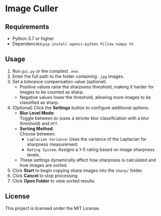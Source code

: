 # Image Culler

## Requirements

- Python 3.7 or higher  
- Dependencies:`pip install opencv-python Pillow numpy tk`

## Usage

1. Run `gui.py` or the compiled `.exe`.
2. Enter the full path to the folder containing `.jpg` images.
3. Set a tolerance compensation value (optional).  
   - Positive values raise the sharpness threshold, making it harder for images to be counted as sharp.  
   - Negative values lower the threshold, allowing more images to be classified as sharp.
4. (Optional) Click the **Settings** button to configure additional options:
   - **Blur Level Mode**:  
     Toggle between `On` (uses a stricter blur classification with a blur threshold) and `Off`.
   - **Sorting Method**:  
     Choose between:
     - `Laplacian Variance`: Uses the variance of the Laplacian for sharpness measurement.
     - `Rating System`: Assigns a 1–5 rating based on image sharpness levels.
   - These settings dynamically affect how sharpness is calculated and how images are sorted.
5. Click **Start** to begin copying sharp images into the `sharp/` folder.
6. Click **Cancel** to stop processing.
7. Click **Open Folder** to view sorted results.

## License

This project is licensed under the MIT License.
